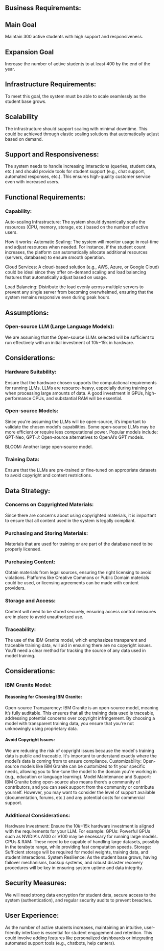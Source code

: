 ## Business Requirements:

## Main Goal 
Maintain 300 active students with high support and responsiveness.

## Expansion Goal
Increase the number of active students to at least 400 by the end of the year.

## Infrastructure Requirements:
To meet this goal, the system must be able to scale seamlessly as the student base grows.

## Scalability
The infrastructure should support scaling with minimal downtime. This could be achieved through elastic scaling solutions that automatically adjust based on demand.

## Support and Responsiveness: 
The system needs to handle increasing interactions (queries, student data, etc.) and should provide tools for student support (e.g., chat support, automated responses, etc.). This ensures high-quality customer service even with increased users.

## Functional Requirements:

### Capability:
Auto-scaling Infrastructure: The system should dynamically scale the resources (CPU, memory, storage, etc.) based on the number of active users.

How it works:
Automatic Scaling: The system will monitor usage in real-time and adjust resources when needed. For instance, if the student count increases, the platform can automatically allocate additional resources (servers, databases) to ensure smooth operation.

Cloud Services: A cloud-based solution (e.g., AWS, Azure, or Google Cloud) could be ideal since they offer on-demand scaling and load balancing features that automatically adjust based on usage.

Load Balancing: Distribute the load evenly across multiple servers to prevent any single server from becoming overwhelmed, ensuring that the system remains responsive even during peak hours.

## Assumptions:

### Open-source LLM (Large Language Models):
We are assuming that the Open-source LLMs selected will be sufficient to run effectively with an initial investment of $10k-$15k in hardware.

## Considerations:

### Hardware Suitability: 
Ensure that the hardware chosen supports the computational requirements for running LLMs. LLMs are resource-heavy, especially during training or when processing large amounts of data. A good investment in GPUs, high-performance CPUs, and substantial RAM will be essential.

### Open-source Models: 
Since you're assuming the LLMs will be open-source, it’s important to validate the chosen model’s capabilities. Some open-source LLMs may be more efficient or require less computational power. Popular models include:
GPT-Neo, GPT-J: Open-source alternatives to OpenAI’s GPT models.

BLOOM: Another large open-source model.

### Training Data: 
Ensure that the LLMs are pre-trained or fine-tuned on appropriate datasets to avoid copyright and content restrictions.

## Data Strategy:

### Concerns on Copyrighted Materials:
Since there are concerns about using copyrighted materials, it is important to ensure that all content used in the system is legally compliant.

### Purchasing and Storing Materials: 
Materials that are used for training or are part of the database need to be properly licensed.

### Purchasing Content: 
Obtain materials from legal sources, ensuring the right licensing to avoid violations. Platforms like Creative Commons or Public Domain materials could be used, or licensing agreements can be made with content providers.
### Storage and Access: 
Content will need to be stored securely, ensuring access control measures are in place to avoid unauthorized use.

### Traceability: 
The use of the IBM Granite model, which emphasizes transparent and traceable training data, will aid in ensuring there are no copyright issues. You’ll need a clear method for tracking the source of any data used in model training.

## Considerations:

### IBM Granite Model:
#### Reasoning for Choosing IBM Granite:
Open-source Transparency: IBM Granite is an open-source model, meaning it’s fully auditable. This ensures that all the training data used is traceable, addressing potential concerns over copyright infringement. By choosing a model with transparent training data, you ensure that you're not unknowingly using proprietary data.

#### Avoid Copyright Issues: 
We are reducing the risk of copyright issues because the model's training data is public and traceable. It's important to understand exactly where the model’s data is coming from to ensure compliance.
Customizability: Open-source models like IBM Granite can be customized to fit your specific needs, allowing you to fine-tune the model to the domain you're working in (e.g., education or language learning).
Model Maintenance and Support: IBM Granite being open-source also means there’s a community of contributors, and you can seek support from the community or contribute yourself. However, you may want to consider the level of support available (documentation, forums, etc.) and any potential costs for commercial support.

### Additional Considerations:
Hardware Investment: Ensure the $10k-$15k hardware investment is aligned with the requirements for your LLM. For example:
GPUs: Powerful GPUs such as NVIDIA's A100 or V100 may be necessary for running large models.
CPUs & RAM: These need to be capable of handling large datasets, possibly in the terabyte range, while providing fast computation speeds.
Storage: Sufficient storage will be required for model weights, training data, and student interactions.
System Resilience: As the student base grows, having failover mechanisms, backup systems, and robust disaster recovery procedures will be key in ensuring system uptime and data integrity.

## Security Measures: 
We will need strong data encryption for student data, secure access to the system (authentication), and regular security audits to prevent breaches.

## User Experience: 
As the number of active students increases, maintaining an intuitive, user-friendly interface is essential for student engagement and retention. This could involve adding features like personalized dashboards or integrating automated support tools (e.g., chatbots, help centers).